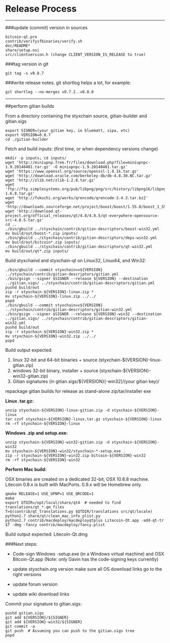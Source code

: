 Release Process
====================

* * *

###update (commit) version in sources


	bitcoin-qt.pro
	contrib/verifysfbinaries/verify.sh
	doc/README*
	share/setup.nsi
	src/clientversion.h (change CLIENT_VERSION_IS_RELEASE to true)

###tag version in git

	git tag -s v0.8.7

###write release notes. git shortlog helps a lot, for example:

	git shortlog --no-merges v0.7.2..v0.8.0

* * *

##perform gitian builds

 From a directory containing the styxchain source, gitian-builder and gitian.sigs
  
	export SIGNER=(your gitian key, ie bluematt, sipa, etc)
	export VERSION=0.8.7
	cd ./gitian-builder

 Fetch and build inputs: (first time, or when dependency versions change)

	mkdir -p inputs; cd inputs/
	wget 'http://miniupnp.free.fr/files/download.php?file=miniupnpc-1.9.20140401.tar.gz' -O miniupnpc-1.9.20140401.tar.gz'
	wget 'https://www.openssl.org/source/openssl-1.0.1k.tar.gz'
	wget 'http://download.oracle.com/berkeley-db/db-4.8.30.NC.tar.gz'
	wget 'http://zlib.net/zlib-1.2.8.tar.gz'
	wget 'ftp://ftp.simplesystems.org/pub/libpng/png/src/history/libpng16/libpng-1.6.8.tar.gz'
	wget 'http://fukuchi.org/works/qrencode/qrencode-3.4.3.tar.bz2'
	wget 'http://downloads.sourceforge.net/project/boost/boost/1.55.0/boost_1_55_0.tar.bz2'
	wget 'http://download.qt-project.org/official_releases/qt/4.8/4.8.5/qt-everywhere-opensource-src-4.8.5.tar.gz'
	cd ..
	./bin/gbuild ../styxchain/contrib/gitian-descriptors/boost-win32.yml
	mv build/out/boost-*.zip inputs/
	./bin/gbuild ../styxchain/contrib/gitian-descriptors/deps-win32.yml
	mv build/out/bitcoin*.zip inputs/
	./bin/gbuild ../styxchain/contrib/gitian-descriptors/qt-win32.yml
	mv build/out/qt*.zip inputs/

 Build styxchaind and styxchain-qt on Linux32, Linux64, and Win32:
  
	./bin/gbuild --commit styxchain=v${VERSION} ../styxchain/contrib/gitian-descriptors/gitian.yml
	./bin/gsign --signer $SIGNER --release ${VERSION} --destination ../gitian.sigs/ ../styxchain/contrib/gitian-descriptors/gitian.yml
	pushd build/out
	zip -r styxchain-${VERSION}-linux.zip *
	mv styxchain-${VERSION}-linux.zip ../../
	popd
	./bin/gbuild --commit styxchain=v${VERSION} ../styxchain/contrib/gitian-descriptors/gitian-win32.yml
	./bin/gsign --signer $SIGNER --release ${VERSION}-win32 --destination ../gitian.sigs/ ../styxchain/contrib/gitian-descriptors/gitian-win32.yml
	pushd build/out
	zip -r styxchain-${VERSION}-win32.zip *
	mv styxchain-${VERSION}-win32.zip ../../
	popd

  Build output expected:

  1. linux 32-bit and 64-bit binaries + source (styxchain-${VERSION}-linux-gitian.zip)
  2. windows 32-bit binary, installer + source (styxchain-${VERSION}-win32-gitian.zip)
  3. Gitian signatures (in gitian.sigs/${VERSION}[-win32]/(your gitian key)/

repackage gitian builds for release as stand-alone zip/tar/installer exe

**Linux .tar.gz:**

	unzip styxchain-${VERSION}-linux-gitian.zip -d styxchain-${VERSION}-linux
	tar czvf styxchain-${VERSION}-linux.tar.gz styxchain-${VERSION}-linux
	rm -rf styxchain-${VERSION}-linux

**Windows .zip and setup.exe:**

	unzip styxchain-${VERSION}-win32-gitian.zip -d styxchain-${VERSION}-win32
	mv styxchain-${VERSION}-win32/styxchain-*-setup.exe .
	zip -r styxchain-${VERSION}-win32.zip bitcoin-${VERSION}-win32
	rm -rf styxchain-${VERSION}-win32

**Perform Mac build:**

  OSX binaries are created on a dedicated 32-bit, OSX 10.6.8 machine.
  Litecoin 0.8.x is built with MacPorts.  0.9.x will be Homebrew only.

	qmake RELEASE=1 USE_UPNP=1 USE_QRCODE=1
	make
	export QTDIR=/opt/local/share/qt4  # needed to find translations/qt_*.qm files
	T=$(contrib/qt_translations.py $QTDIR/translations src/qt/locale)
	python2.7 share/qt/clean_mac_info_plist.py
	python2.7 contrib/macdeploy/macdeployqtplus Litecoin-Qt.app -add-qt-tr $T -dmg -fancy contrib/macdeploy/fancy.plist

 Build output expected: Litecoin-Qt.dmg

###Next steps:

* Code-sign Windows -setup.exe (in a Windows virtual machine) and
  OSX Bitcoin-Qt.app (Note: only Gavin has the code-signing keys currently)

* update styxchain.org version
  make sure all OS download links go to the right versions

* update forum version

* update wiki download links

Commit your signature to gitian.sigs:

	pushd gitian.sigs
	git add ${VERSION}/${SIGNER}
	git add ${VERSION}-win32/${SIGNER}
	git commit -a
	git push  # Assuming you can push to the gitian.sigs tree
	popd

